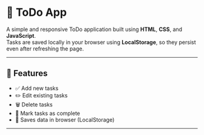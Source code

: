 # 📝 ToDo App

A simple and responsive ToDo application built using **HTML**, **CSS**, and **JavaScript**.  
Tasks are saved locally in your browser using **LocalStorage**, so they persist even after refreshing the page.

---

## 🚀 Features

- ✅ Add new tasks
- ✏️ Edit existing tasks
- 🗑️ Delete tasks
- 📌 Mark tasks as complete
- 💾 Saves data in browser (LocalStorage)

---
